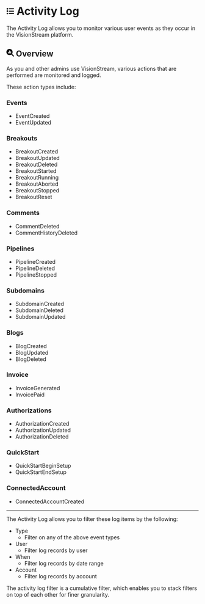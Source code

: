 # <img src="https://raw.githubusercontent.com/vishaldhole173/pro-stream-documentation/main/fontawesome/svgs/solid/list.svg" width="20" height="20"> Activity Log

The Activity Log allows you to monitor various user events as they occur in the VisionStream platform.

## <img src="https://raw.githubusercontent.com/vishaldhole173/pro-stream-documentation/main/fontawesome/svgs/solid/magnifying-glass-chart.svg" width="20" height="20"> Overview

As you and other admins use VisionStream, various actions that are performed are monitored and logged.

These action types include:

### Events
- EventCreated
- EventUpdated

### Breakouts
- BreakoutCreated
- BreakoutUpdated
- BreakoutDeleted
- BreakoutStarted
- BreakoutRunning
- BreakoutAborted
- BreakoutStopped
- BreakoutReset

### Comments
- CommentDeleted
- CommentHistoryDeleted

### Pipelines
- PipelineCreated
- PipelineDeleted
- PipelineStopped

### Subdomains
- SubdomainCreated
- SubdomainDeleted
- SubdomainUpdated

### Blogs
- BlogCreated
- BlogUpdated
- BlogDeleted

### Invoice
- InvoiceGenerated
- InvoicePaid

### Authorizations
- AuthorizationCreated
- AuthorizationUpdated
- AuthorizationDeleted

### QuickStart
- QuickStartBeginSetup
- QuickStartEndSetup

### ConnectedAccount
- ConnectedAccountCreated

<hr>

The Activity Log allows you to filter these log items by the following:

- Type
  - Filter on any of the above event types
- User
  - Filter log records by user
- When
  - Filter log records by date range
- Account
  - Filter log records by account

The activity log filter is a cumulative filter, which enables you to stack filters on top of each other for finer granularity.
